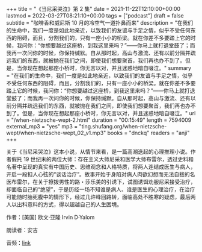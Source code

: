+++
title = "《当尼采哭泣》第 2 集"
date = 2021-11-22T12:10:00+00:00
lastmod = 2022-03-27T08:21:10+00:00
tags = ["podcast"]
draft = false
subtitle = "咖啡香和威尼斯 10 月的冷空气一道扑鼻而来"
description = "在我们的生命中，我们一度是如此地亲近，以致我们的友谊与手足之情，似乎不受任何东西的阻碍，而且，分割我们的，只有一座小小的桥梁。就在你差不多要踏上它的时候，我问你：“你想要越过这座桥，到我这里来吗？”——你马上就打退堂鼓了；而我再一次问你的时候，你保持缄默。自从那时起，高山与激流、还有以前分隔并疏远我们的东西，就被抛在我们之间，即使我们想要聚首，我们再也办不到了。但是，当你现在想起那座小桥时，你无言以对，并且迷惑地暗自啜泣。"
summary = "在我们的生命中，我们一度是如此地亲近，以致我们的友谊与手足之情，似乎不受任何东西的阻碍，而且，分割我们的，只有一座小小的桥梁。就在你差不多要踏上它的时候，我问你：“你想要越过这座桥，到我这里来吗？”——你马上就打退堂鼓了；而我再一次问你的时候，你保持缄默。自从那时起，高山与激流、还有以前分隔并疏远我们的东西，就被抛在我们之间，即使我们想要聚首，我们再也办不到了。但是，当你现在想起那座小桥时，你无言以对，并且迷惑地暗自啜泣。"
url = "/when-nietzsche-wept-2.html"
duration = "00:15:49"
length = 7594009
external_mp3 = "yes"
mp3 = "ting.shufang.org/when-nietzsche-wept/when-nietzsche-wept_02_v1.mp3"
books = "dnckq"
readers = "anji"
+++

关于《当尼采哭泣》这本小说，从情节来看，是一篇高潮迭起的心理推理小说。作者假托
19 世纪末的两位大师：存在主义大师尼采和医学大师布雷尔，透过史料和名著中呈现的真实有中国历史、思维观念和人格特质，将两人连结成医生与病人，开启一段扣人心弦的“谈话治疗”。故事开始于身陷对病人肉欲幻想而无法自拔的名医布雷尔，在关于撩拨男性的路・莎乐美的引诱下，试图诱饵劝服尼采接受治疗，却面临自己的“绝望”，于是历经一场不知谁是病人、谁是医生的心理治疗，在治疗可能随时胎死腹中的情形下，经过几许峰回路转，面临高处不胜寒的疑虑，最后两人以出科意料的方式，得以超越自己的人生困境。

作者：[美国] 欧文·亚隆 Irvin D·Yalom

朗读者：安吉

音频：[link](https://ting.shufang.org/when-nietzsche-wept/when-nietzsche-wept%5F02%5Fv1.mp3)